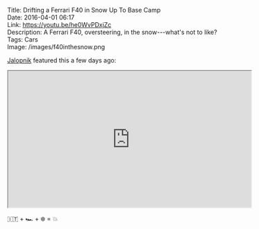 Title: Drifting a Ferrari F40 in Snow Up To Base Camp  
Date: 2016-04-01 06:17  
Link: https://youtu.be/he0WvPDxjZc  
Description: A Ferrari F40, oversteering, in the snow---what's not to like?  
Tags: Cars  
Image: /images/f40inthesnow.png  

[Jalopnik][1] featured this a few days ago:

<iframe width="560" height="315" src="https://www.youtube.com/embed/he0WvPDxjZc" allowfullscreen></iframe>

🇮🇹 + 🏎 + ❄️ = 💥

[1]: http://jalopnik.com/this-gorgeous-ferrari-f40-snow-rally-video-is-what-drea-1767939148#_ga=1.52372393.1842132369.1458221860 "Jalopnik sharing the Ferrari F40 drifting video"